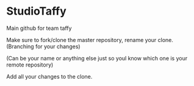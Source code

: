 # StudioTaffy
Main github for team taffy

Make sure to fork/clone the master repository, rename your clone. (Branching for your changes)

(Can be your name or anything else just so youl know which one is your remote repository)

Add all your changes to the clone. 
